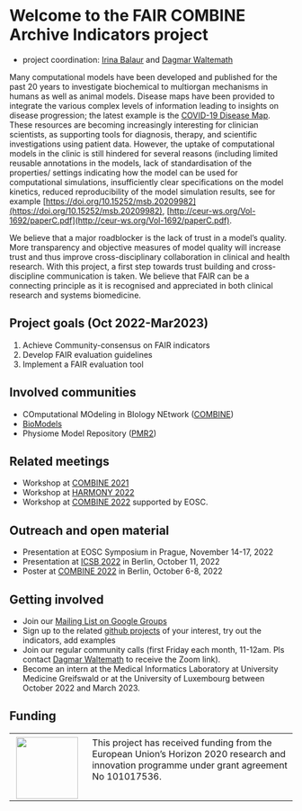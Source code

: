 # Welcome to the FAIR COMBINE Archive Indicators project
* project coordination: [Irina Balaur](https://sites.google.com/view/irinabalaur/home) and [Dagmar Waltemath](https://www.fis.med.uni-greifswald.de/FIS/init_person_browser.action?pers_id=ngpocpv7uc2ss)

Many computational models have been developed and published for the past 20 years to investigate biochemical to multiorgan mechanisms in humans as well as animal models. Disease maps have been provided to integrate the various complex levels of information leading to insights on disease progression; the latest example is the [COVID-19 Disease Map](https://covid.pages.uni.lu/). These resources are becoming increasingly interesting for clinician 
scientists, as supporting tools for diagnosis, therapy, and scientific investigations using patient data. However, the uptake of computational models in the clinic is still hindered for several reasons (including limited reusable annotations in the models, lack of standardisation of the 
properties/ settings indicating how the model can be used for computational simulations, insufficiently clear specifications on the model kinetics, reduced reproducibility of the model simulation results, see for example [https://doi.org/10.15252/msb.20209982](https://doi.org/10.15252/msb.20209982), [http://ceur-ws.org/Vol-1692/paperC.pdf](http://ceur-ws.org/Vol-1692/paperC.pdf). 

We believe that a major roadblocker is the lack of trust in a model’s quality. More transparency and objective measures of model quality will increase trust and thus improve cross-disciplinary collaboration in clinical and health research. With this project, a first step towards trust building and cross-discipline communication is taken. We believe that FAIR can be a connecting principle as it is recognised and appreciated in both clinical research and systems biomedicine. 

## Project goals (Oct 2022-Mar2023)
1. Achieve Community-consensus on FAIR indicators
2. Develop FAIR evaluation guidelines
3. Implement a FAIR evaluation tool

## Involved communities
* COmputational MOdeling in BIology NEtwork ([COMBINE](https://combine-org.github.io/))
* [BioModels](https://www.ebi.ac.uk/biomodels/)
* Physiome Model Repository ([PMR2](https://models.physiomeproject.org/))

## Related meetings
* Workshop at [COMBINE 2021](https://combine-org.github.io/author/combine-2021/)
* Workshop at [HARMONY 2022](https://combine-org.github.io/author/harmony-2022/)
* Workshop at [COMBINE 2022](https://combine-org.github.io/author/combine-2022/) supported by EOSC.

## Outreach and open material 
* Presentation at EOSC Symposium in Prague, November 14-17, 2022
* Presentation at [ICSB 2022](https://www.icsb2022.berlin/) in Berlin, October 11, 2022
* Poster at [COMBINE 2022](https://combine-org.github.io/author/combine-2022/) in Berlin, October 6-8, 2022

## Getting involved 
* Join our [Mailing List on Google Groups](https://groups.google.com/g/fair-ca-indicators)
* Sign up to the related [github projects](https://github.com/FAIR-CA-indicators) of your interest, try out the indicators, add examples
* Join our regular community calls (first Friday each month, 11-12am. Pls contact [Dagmar Waltemath](https://www.fis.med.uni-greifswald.de/FIS/init_person_browser.action?pers_id=ngpocpv7uc2ss) to receive the Zoom link).
* Become an <paid> intern at the Medical Informatics Laboratory at University Medicine Greifswald or at the University of Luxembourg between October 2022 and March 2023. 

## Funding
<table>
    <td style="width:120px; text-align:center; font-size:90%; padding-top:0.4em;"><img src="../pics/funding/eu_flag.jpg" width="110"/></td>
    <td style="vertical-align:top; padding-left:0.8em; padding-top:0.4em;">This project has received funding from the European Union’s Horizon 2020 research and innovation programme under grant agreement No 101017536.</td>
</table>
